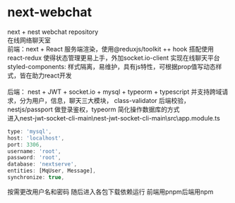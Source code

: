 # next-webchat
next + nest webchat repository
<br>
在线网络聊天室
<br>
前端：next + React 服务端渲染，使用@reduxjs/toolkit ++ hook 搭配使用 react-redux 使得状态管理更易上手，外加socket.io-client 实现在线聊天平台
<br>
styled-components: 样式隔离，易维护，具有js特性，可根据prop值写动态样式，皆在助力react开发
<br>
<br>
后端： nest + JWT + socket.io + mysql + typeorm + typescript 并支持跨域请求，分为用户，信息，聊天三大模块，
class-validator 后端校验， nestjs/passport 做登录鉴权，typeorm 简化操作数据库的方式
<br>
进入nest-jwt-socket-cli-main\nest-jwt-socket-cli-main\src\app.module.ts
```ts
type: 'mysql',
host: 'localhost',
port: 3306,
username: 'root',
password: 'root',
database: 'nextserve',
entities: [MqUser, Message],
synchronize: true,
```
按需更改用户名和密码
随后进入各包下载依赖运行
前端用pnpm后端用npm
